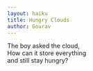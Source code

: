 ```yaml
---
layout: haiku
title: Hungry Clouds
author: Gourav
---
```


The boy asked the cloud,<br>
How can it store everything<br>
and still stay hungry?<br>
